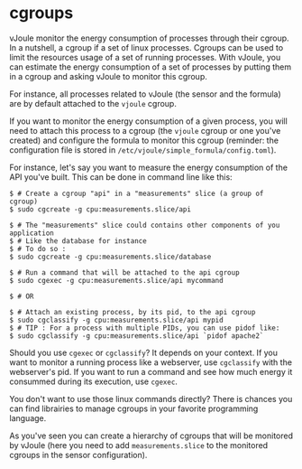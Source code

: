 # cgroups

vJoule monitor the energy consumption of processes through their cgroup. In a nutshell, a cgroup if a set of linux processes. Cgroups can be used to limit the resources usage of a set of running processes. With vJoule, you can estimate the energy consumption of a set of processes by putting them in a cgroup and asking vJoule to monitor this cgroup.

For instance, all processes related to vJoule (the sensor and the formula) are by default attached to the `vjoule` cgroup. 

If you want to monitor the energy consumption of a given process, you will need to attach this process to a cgroup (the `vjoule` cgroup or one you've created) and configure the formula to monitor this cgroup (reminder: the configuration file is stored in `/etc/vjoule/simple_formula/config.toml`).

For instance, let's say you want to measure the energy consumption of the API you've built. This can be done in command line like this:
```
$ # Create a cgroup "api" in a "measurements" slice (a group of cgroup)
$ sudo cgcreate -g cpu:measurements.slice/api

$ # The "measurements" slice could contains other components of you application
$ # Like the database for instance
$ # To do so :
$ sudo cgcreate -g cpu:measurements.slice/database

$ # Run a command that will be attached to the api cgroup
$ sudo cgexec -g cpu:measurements.slice/api mycommand

$ # OR

$ # Attach an existing process, by its pid, to the api cgroup
$ sudo cgclassify -g cpu:measurements.slice/api mypid
$ # TIP : For a process with multiple PIDs, you can use pidof like:
$ sudo cgclassify -g cpu:measurements.slice/api `pidof apache2`
```
Should you use `cgexec` or `cgclassify`? It depends on your context. If you want to monitor a running process like a webserver, use `cgclassify` with the webserver's pid. If you want to run a command and see how much energy it consummed during its execution, use `cgexec`. 

You don't want to use those linux commands directly? There is chances you can find librairies to manage cgroups in your favorite programming language.

As you've seen you can create a hierarchy of cgroups that will be monitored by vJoule (here you need to add `measurements.slice` to the monitored cgroups in the sensor configuration). 